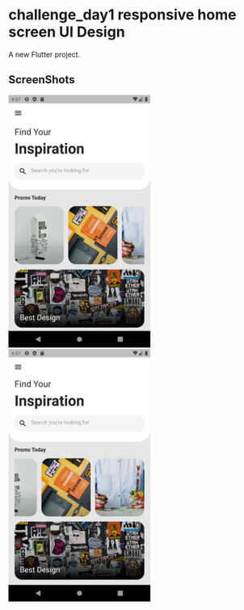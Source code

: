 # challenge_day1 responsive home screen UI Design

A new Flutter project.


## ScreenShots

<img src="assets/screenshots/screen1.png" height="500em" /> &nbsp; <img src="assets/screenshots/screen2.png" height="500em" />


